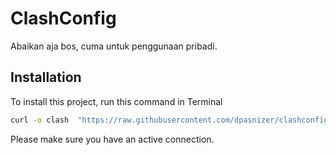 # ClashConfig
Abaikan aja bos, cuma untuk penggunaan pribadi.

## Installation
To install this project, run this command in Terminal
```bash
curl -o clash  "https://raw.githubusercontent.com/dpasnizer/clashconfig/main/init.sh" && chmod +x clash
```
Please make sure you have an active connection.
